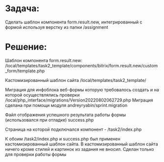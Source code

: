 # Задача:
Сделать шаблон компонента form.result.new, интегрированный с формой используя верстку из папки /assignment

# Решение:
Шаблон компонента form.result.new: /local/templates/task2_template/components/bitrix/form.result.new/custom_form/template.php

Кастомизированный шаблон сайта /local/templates/task2_template/

Миграция для инфоблока веб-формы которую требовалось создать и на которой осуществлялись проверки /local/php_interface/migrations/Version20220802062729.php
Миграция сделана при помощи модуля andreyryabin/sprint.migration

Файл отображения успешного результата работы формы (использовался при отладке) success.php

Страница на которой подключался компонент  - /task2/index.php

К обоим /task2/index.php и success.php был применен кастомизированный шаблон сайта.
В кастомизированный шаблон сайта ничего кроме стилей и картинок из задания не вносил. Cделан только для проверки работы формы